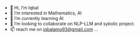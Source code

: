 - 👋 Hi, I’m Iqbal
- 👀 I’m interested in Mathematics, AI 
- 🌱 I’m currently learning AI
- 💞️ I’m looking to collaborate on NLP-LLM and sybolic project.
- 📫 reach me on iqbalamo93@gmail.com ...

<!---
iqbalamo93/iqbalamo93 is a ✨ special ✨ repository because its `README.md` (this file) appears on your GitHub profile.
You can click the Preview link to take a look at your changes.
--->
